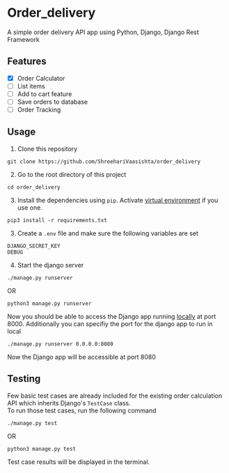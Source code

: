 # Order_delivery
A simple order delivery API app using Python, Django, Django Rest Framework

## Features
- [x] Order Calculator
- [ ] List items
- [ ] Add to cart feature
- [ ] Save orders to database
- [ ] Order Tracking

## Usage
1. Clone this repository
```
git clone https://github.com/ShreehariVaasishta/order_delivery
```
2. Go to the root directory of this project
```
cd order_delivery
```
3. Install the dependencies using `pip`. Activate [virtual environment](https://python-guide-cn.readthedocs.io/en/latest/dev/virtualenvs.html) if you use one.
```
pip3 install -r requirements.txt
```
3. Create a `.env` file and make sure the following variables are set
```
DJANGO_SECRET_KEY
DEBUG
```
4. Start the django server 
```
./manage.py runserver
```
OR
```
python3 manage.py runserver
```
Now you should be able to access the Django app running [locally](http://127.0.0.1:8000/) at port 8000. Additionally you can specifiy the port for the django app to run in local
```
./manage.py runserver 0.0.0.0:8080
```
Now the Django app will be accessible at port 8080
## Testing
Few basic test cases are already included for the existing order calculation API which inherits Django's `TestCase` class. <br />
To run those test cases, run the following command
```
./manage.py test 
```
OR
```
python3 manage.py test
```
Test case results will be displayed in the terminal.